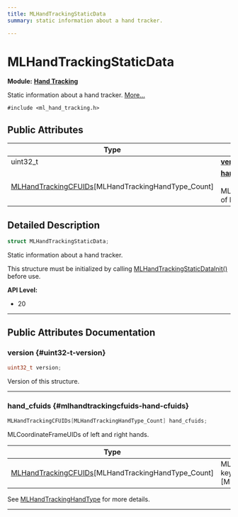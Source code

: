 ```yaml
---
title: MLHandTrackingStaticData
summary: static information about a hand tracker. 

---
```


# MLHandTrackingStaticData

**Module:** **[Hand Tracking](/versioned_docs/version-22-May-2023/api-ref/api/Modules/group___hand_tracking/group___hand_tracking.md)**



Static information about a hand tracker.  [More...](#detailed-description)


`#include <ml_hand_tracking.h>`

## Public Attributes

| Type           | Name           |
| -------------- | -------------- |
| uint32_t | **[version](/versioned_docs/version-22-May-2023/api-ref/api/Modules/group___hand_tracking/struct_m_l_hand_tracking_static_data.md#uint32-t-version)**  |
| [MLHandTrackingCFUIDs](/versioned_docs/version-22-May-2023/api-ref/api/Modules/group___hand_tracking/struct_m_l_hand_tracking_c_f_u_i_ds.md)[MLHandTrackingHandType_Count] | **[hand_cfuids](/versioned_docs/version-22-May-2023/api-ref/api/Modules/group___hand_tracking/struct_m_l_hand_tracking_static_data.md#mlhandtrackingcfuids-hand-cfuids)** <br></br>MLCoordinateFrameUIDs of left and right hands.  |

## Detailed Description

```cpp
struct MLHandTrackingStaticData;
```

Static information about a hand tracker. 

This structure must be initialized by calling [MLHandTrackingStaticDataInit()](/versioned_docs/version-22-May-2023/api-ref/api/Modules/group___hand_tracking/group___hand_tracking.md#void-mlhandtrackingstaticdatainit) before use.




**API Level:**
  * 20




-----------
## Public Attributes Documentation

### version {#uint32-t-version}

```cpp
uint32_t version;
```


Version of this structure. 





-----------

### hand_cfuids {#mlhandtrackingcfuids-hand-cfuids}

```cpp
MLHandTrackingCFUIDs[MLHandTrackingHandType_Count] hand_cfuids;
```

MLCoordinateFrameUIDs of left and right hands. 


| Type | Description |
|--|--|
| [MLHandTrackingCFUIDs](/versioned_docs/version-22-May-2023/api-ref/api/Modules/group___hand_tracking/struct_m_l_hand_tracking_c_f_u_i_ds.md)[MLHandTrackingHandType_Count] | MLCoordinateFrameUIDs for the keypoints. [MLHandTrackingHandType_Count] |


See [MLHandTrackingHandType](/versioned_docs/version-22-May-2023/api-ref/api/Modules/group___hand_tracking/group___hand_tracking.md#enum-mlhandtrackinghandtype) for more details. 





-----------


